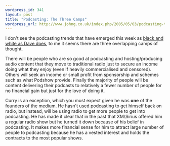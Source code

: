 ```yaml
--- 
wordpress_id: 341
layout: post
title: "Podcasting: The Three Camps"
wordpress_url: http://www.johng.co.uk/index.php/2005/05/03/podcasting-the-three-camps/
---
```

I don't see the podcasting trends that have emerged this week as <a href="http://archive.scripting.com/2005/05/03#moreCommentsOnTheCurrysiriusDeal" target="_self">black and white as Dave does</a>, to me it seems there are three overlapping camps of thought. <p>There will be people who are so good at podcasting and hosting/producing audio content that they move to traditional radio just to secure an income doing what they enjoy (even if heavily commercialised and censored). Others will seek an income or small profit from sponsorship and schemes such as what Podshow provide. Finally the majority of people will be content delivering their podcasts to relatively a fewer number of people for no financial gain but just for the love of doing it.</p>  <p>Curry is an exception, which you must expect given he was <strong>one</strong> of the founders of the medium. He hasn't used podcasting to get himself back on radio, but instead, will be using radio to get more people to get into podcasting. He has made it clear that in the past that XM\Sirius offered him a regular radio show but he turned it down because of his belief in podcasting. It makes more financial sense for him to attract large number of people to podcasting because he has a vested interest and holds the contracts to the most popular shows.</p>
